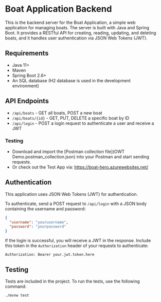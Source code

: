 # Boat Application Backend

This is the backend server for the Boat Application, a simple web application for managing boats. The server is built with Java and Spring Boot. It provides a RESTful API for creating, reading, updating, and deleting boats, and it handles user authentication via JSON Web Tokens (JWT).

## Requirements

- Java 11+
- Maven
- Spring Boot 2.6+
- An SQL database (H2 database is used in the development environment)

## API Endpoints

- `/api/boats` - GET all boats, POST a new boat
- `/api/boats/{id}` - GET, PUT, DELETE a specific boat by ID
- `/api/login` - POST a login request to authenticate a user and receive a JWT

### Testing

- Download and import the [Postman collection file](OWT Demo.postman_collection.json) into your Postman and start sending requests.
- Or check out the Test App via: https://boat-hero.azurewebsites.net/

## Authentication

This application uses JSON Web Tokens (JWT) for authentication. 

To authenticate, send a POST request to `/api/login` with a JSON body containing the username and password:

```json
{
  "username": "yourusername",
  "password": "yourpassword"
}
```

If the login is successful, you will receive a JWT in the response. Include this token in the `Authorization` header of your requests to authenticate:

```
Authorization: Bearer your.jwt.token.here
```

## Testing

Tests are included in the project. To run the tests, use the following command:

```
./mvnw test
```
